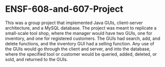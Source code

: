 # ENSF-608-and-607-Project

This was a group project that implemented Java GUIs, client-server architecture, and a MySQL database. The project was meant to replicate a small-scale tool shop,
where the manager would have two GUIs, one for inventory, and one for registered customers. The GUIs had search, add, and delete functions, and the inventory GUI had 
a selling function. Any use of the GUIs would go through the client and server, and into the database, where the specified tool or customer would be queried, added, deleted,
or sold, and returned to the GUIs.
